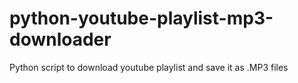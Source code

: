 # python-youtube-playlist-mp3-downloader
Python script to download youtube playlist and save it as .MP3 files
